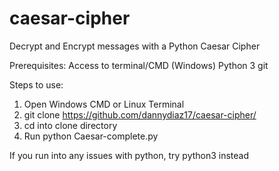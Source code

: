 # caesar-cipher
Decrypt and Encrypt messages with a Python Caesar Cipher

Prerequisites:
Access to terminal/CMD (Windows)
Python 3
git

Steps to use:

1. Open Windows CMD or Linux Terminal 
2. git clone https://github.com/dannydiaz17/caesar-cipher/
3. cd into clone directory
4. Run python Caesar-complete.py

  If you run into any issues with python, try python3 instead
              
